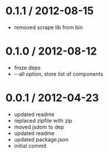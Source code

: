 
0.1.1 / 2012-08-15 
==================

  * removed scrape lib from bin

0.1.0 / 2012-08-12 
==================

  * froze deps
  * --all option, store list of components

0.0.1 / 2012-04-23 
==================

  * updated readme
  * replaced zipfile with zip
  * moved jsdom to dep
  * updated readme
  * updated package.json
  * initial commit
